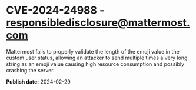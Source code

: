 # CVE-2024-24988 - responsibledisclosure@mattermost.com

Mattermost fails to properly validate the length of the emoji value in the custom user status, allowing an attacker to send multiple times a very long string as an emoji value causing high resource consumption and possibly crashing the server.



**Publish date:** 2024-02-29
